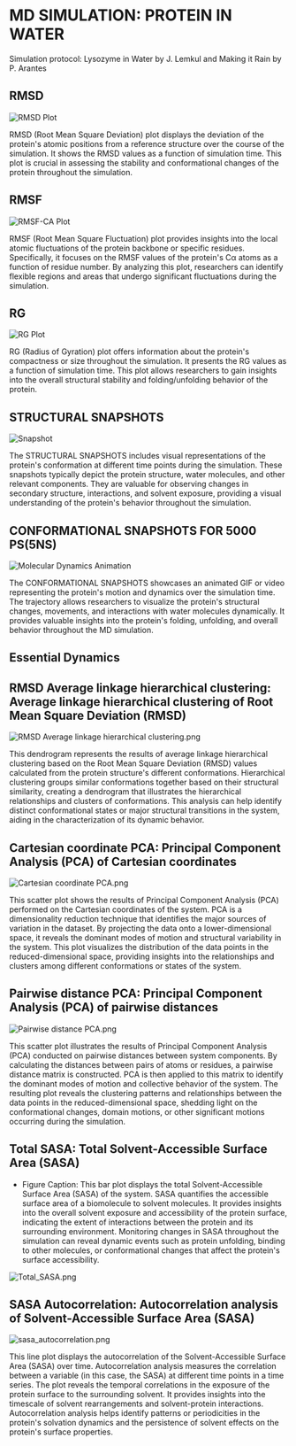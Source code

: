 # MD SIMULATION: PROTEIN IN WATER
Simulation protocol: Lysozyme in Water by J. Lemkul and Making it Rain by P. Arantes

## RMSD
![RMSD Plot](https://raw.githubusercontent.com/paulshamrat/unk-001/main/rmsd.png)

RMSD (Root Mean Square Deviation) plot displays the deviation of the protein's atomic positions from a reference structure over the course of the simulation. It shows the RMSD values as a function of simulation time. This plot is crucial in assessing the stability and conformational changes of the protein throughout the simulation.

## RMSF
![RMSF-CA Plot](https://raw.githubusercontent.com/paulshamrat/unk-001/main/rmsf-ca.png)

RMSF (Root Mean Square Fluctuation) plot provides insights into the local atomic fluctuations of the protein backbone or specific residues. Specifically, it focuses on the RMSF values of the protein's Cα atoms as a function of residue number. By analyzing this plot, researchers can identify flexible regions and areas that undergo significant fluctuations during the simulation.

## RG
![RG Plot](https://raw.githubusercontent.com/paulshamrat/unk-001/main/rg.png)

RG (Radius of Gyration) plot offers information about the protein's compactness or size throughout the simulation. It presents the RG values as a function of simulation time. This plot allows researchers to gain insights into the overall structural stability and folding/unfolding behavior of the protein.

## STRUCTURAL SNAPSHOTS
![Snapshot](https://raw.githubusercontent.com/paulshamrat/unk-001/main/snapshots.png)

The STRUCTURAL SNAPSHOTS includes visual representations of the protein's conformation at different time points during the simulation. These snapshots typically depict the protein structure, water molecules, and other relevant components. They are valuable for observing changes in secondary structure, interactions, and solvent exposure, providing a visual understanding of the protein's behavior throughout the simulation.

## CONFORMATIONAL SNAPSHOTS FOR 5000 PS(5NS)
![Molecular Dynamics Animation](https://raw.githubusercontent.com/paulshamrat/unk-001/main/untitled001.gif)

The CONFORMATIONAL SNAPSHOTS showcases an animated GIF or video representing the protein's motion and dynamics over the simulation time. The trajectory allows researchers to visualize the protein's structural changes, movements, and interactions with water molecules dynamically. It provides valuable insights into the protein's folding, unfolding, and overall behavior throughout the MD simulation.

## Essential Dynamics

## RMSD Average linkage hierarchical clustering: Average linkage hierarchical clustering of Root Mean Square Deviation (RMSD)

![RMSD Average linkage hierarchical clustering.png](https://raw.githubusercontent.com/paulshamrat/unk-001/main/RMSD%20Average%20linkage%20hierarchical%20clustering.png)

This dendrogram represents the results of average linkage hierarchical clustering based on the Root Mean Square Deviation (RMSD) values calculated from the protein structure's different conformations. Hierarchical clustering groups similar conformations together based on their structural similarity, creating a dendrogram that illustrates the hierarchical relationships and clusters of conformations. This analysis can help identify distinct conformational states or major structural transitions in the system, aiding in the characterization of its dynamic behavior.


## Cartesian coordinate PCA: Principal Component Analysis (PCA) of Cartesian coordinates

![Cartesian coordinate PCA.png](https://raw.githubusercontent.com/paulshamrat/unk-001/main/Cartesian%20coordinate%20PCA.png)

This scatter plot shows the results of Principal Component Analysis (PCA) performed on the Cartesian coordinates of the system. PCA is a dimensionality reduction technique that identifies the major sources of variation in the dataset. By projecting the data onto a lower-dimensional space, it reveals the dominant modes of motion and structural variability in the system. This plot visualizes the distribution of the data points in the reduced-dimensional space, providing insights into the relationships and clusters among different conformations or states of the system.

## Pairwise distance PCA: Principal Component Analysis (PCA) of pairwise distances

![Pairwise distance PCA.png](https://raw.githubusercontent.com/paulshamrat/unk-001/main/Pairwise%20distance%20PCA.png)

This scatter plot illustrates the results of Principal Component Analysis (PCA) conducted on pairwise distances between system components. By calculating the distances between pairs of atoms or residues, a pairwise distance matrix is constructed. PCA is then applied to this matrix to identify the dominant modes of motion and collective behavior of the system. The resulting plot reveals the clustering patterns and relationships between the data points in the reduced-dimensional space, shedding light on the conformational changes, domain motions, or other significant motions occurring during the simulation.


## Total SASA: Total Solvent-Accessible Surface Area (SASA)
- Figure Caption: This bar plot displays the total Solvent-Accessible Surface Area (SASA) of the system. SASA quantifies the accessible surface area of a biomolecule to solvent molecules. It provides insights into the overall solvent exposure and accessibility of the protein surface, indicating the extent of interactions between the protein and its surrounding environment. Monitoring changes in SASA throughout the simulation can reveal dynamic events such as protein unfolding, binding to other molecules, or conformational changes that affect the protein's surface accessibility.

![Total_SASA.png](https://raw.githubusercontent.com/paulshamrat/unk-001/main/Total_SASA.png)

## SASA Autocorrelation: Autocorrelation analysis of Solvent-Accessible Surface Area (SASA)

![sasa_autocorrelation.png](https://raw.githubusercontent.com/paulshamrat/unk-001/main/sasa_autocorrelation.png)

This line plot displays the autocorrelation of the Solvent-Accessible Surface Area (SASA) over time. Autocorrelation analysis measures the correlation between a variable (in this case, the SASA) at different time points in a time series. The plot reveals the temporal correlations in the exposure of the protein surface to the surrounding solvent. It provides insights into the timescale of solvent rearrangements and solvent-protein interactions. Autocorrelation analysis helps identify patterns or periodicities in the protein's solvation dynamics and the persistence of solvent effects on the protein's surface properties.


